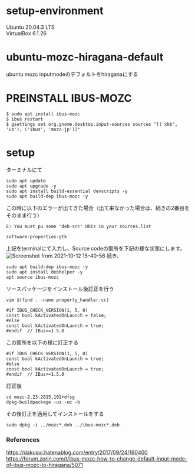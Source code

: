 # setup-environment
Ubuntu 20.04.3 LTS  
VirtualBox 6.1.26

# ubuntu-mozc-hiragana-default
ubuntu mozc inputmodeのデフォルトをhiraganaにする

# PREINSTALL IBUS-MOZC
```
$ sudo apt install ibus-mozc 
$ ibus restart 
$ gsettings set org.gnome.desktop.input-sources sources "[('xkb', 'us'), ('ibus', 'mozc-jp')]"
```

# setup
ターミナルにて

```
sudo apt update
sudo apt upgrade -y
sudo apt install build-essential devscripts -y
sudo apt build-dep ibus-mozc -y
```
この時に以下のエラーが出てきた場合（出て来なかった場合は、続きの2番目をそのまま行う）
```
E: You must pu some 'deb-src' URIs in your sources.list
```
```
software-properties-gtk
```
上記をterminalにて入力し、Source codeの箇所を下記の様な状態にします。
![Screenshot from 2021-10-12 15-40-56](https://user-images.githubusercontent.com/85086276/136905160-c11fca73-712f-4b4d-a849-38442cba5b63.png)
続き、
```
sudo apt build-dep ibus-mozc -y
sudo apt install debhelper -y
apt source ibus-mozc
```

ソースパッケージをインストール後訂正を行う
```
vim $(find . -name property_handler.cc)
```
```
#if IBUS_CHECK_VERSION(1, 5, 0)
const bool kActivatedOnLaunch = false;
#else
const bool kActivatedOnLaunch = true;
#endif  // IBus>=1.5.0
```
この箇所を以下の様に訂正する
```
#if IBUS_CHECK_VERSION(1, 5, 0)
const bool kActivatedOnLaunch = true;
#else
const bool kActivatedOnLaunch = true;
#endif  // IBus>=1.5.0
```
訂正後
```
cd mozc-2.23.2815.102+dfsg
dpkg-buildpackage -us -uc -b
```
その後訂正を適用してインストールをする
```
sudo dpkg -i ../mozc*.deb ../ibus-mozc*.deb
```

### References
https://dakusui.hatenablog.com/entry/2017/09/24/160400  
https://forum.zorin.com/t/ibus-mozc-how-to-change-default-input-mode-of-ibus-mozc-to-hiragana/5071
